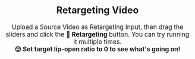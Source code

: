 <br>
<div style="display: flex; justify-content: center; align-items: center; text-align: center; font-size: 1.2em;">
  <div>
    <h2>Retargeting Video</h2>
    <p>Upload a Source Video as Retargeting Input, then drag the sliders and click the <strong>🚗 Retargeting</strong> button. You can try running it multiple times.
    <br>
    <strong>😊 Set target lip-open ratio to 0 to see what's going on!</strong></p>
  </div>
</div>
